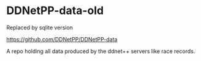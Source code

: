 # DDNetPP-data-old

Replaced by sqlite version

https://github.com/DDNetPP/DDNetPP-data

A repo holding all data produced by the ddnet++ servers like race records.
